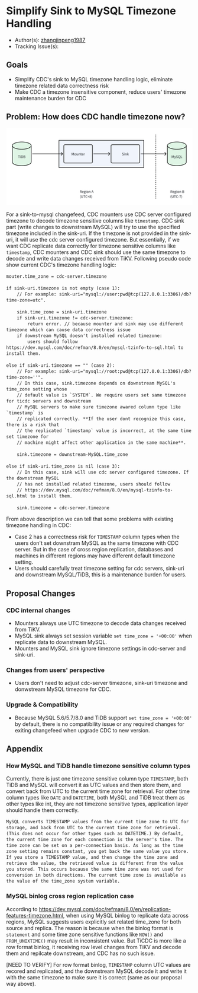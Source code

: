 # Simplify Sink to MySQL Timezone Handling

- Author(s): [zhangjinpeng1987](https://github.com/zhangjinpeng1987)
- Tracking Issue(s): 

## Goals

- Simplify CDC's sink to MySQL timezone handling logic, eliminate timezone related data correctness risk
- Make CDC a timezone insensitive component, reduce users' timezone maintenance burden for CDC

## Problem: How does CDC handle timezone now?

<img src="../media/cdc-timezone.png?sanitize=true" alt="architecture" width="600"/>

For a sink-to-mysql changefeed, CDC mounters use CDC server configured timezone to decode timezone sensitive columns like `timestamp`. CDC sink part (write changes to downstream MySQL) will try to use the specified timezone included in the sink-uri. If the timezone is not provided in the sink-uri, it will use the cdc server configured timezone. But essentially, if we want CDC replicate data correctly for timezone sensitive columns like `timestamp`, CDC mounters and CDC sink should use the same timezone to decode and write data changes received from TiKV. Following pseudo code show current CDC's timezone handling logic:

```
mouter.time_zone = cdc-server.timezone

if sink-uri.timezone is not empty (case 1):
    // For example: sink-uri="mysql://user:pwd@tcp(127.0.0.1:3306)/db?time-zone=utc".

    sink.time_zone = sink-uri.timezone
    if sink-uri.timezone != cdc-server.timezone:
        return error. // because mounter and sink may use different timezone which can cause data correctness issue
    if downstream MySQL doesn't installed related timezone:
        users should follow https://dev.mysql.com/doc/refman/8.0/en/mysql-tzinfo-to-sql.html to install them.

else if sink-uri.timezone == "" (case 2):
    // For example: sink-uri="mysql://root:pwd@tcp(127.0.0.1:3306)/db?time-zone=''".
    // In this case, sink.timezone depends on downstream MySQL's time_zone setting whose
    // default value is `SYSTEM`. We require users set same timezone for ticdc servers and downstream
    // MySQL servers to make sure timezone awared column type like `timestamp` is
    // replicated correctly. **If the user dont recognize this case, there is a risk that
    // the replicated `timestamp` value is incorrect, at the same time set timezone for   
    // machine might affect other application in the same machine**. 

    sink.timezone = downstream-MySQL.time_zone

else if sink-uri.time_zone is nil (case 3):
    // In this case, sink will use cdc server configured timezone. If the downstream MySQL
    // has not installed related timezone, users should follow 
    // https://dev.mysql.com/doc/refman/8.0/en/mysql-tzinfo-to-sql.html to install them.

    sink.timezone = cdc-server.timezone
```

From above description we can tell that some problems with existing timezone handling in CDC:
- Case 2 has a correctness risk for `TIMESTAMP` column types when the users don't set downstram MySQL as the same timezone with CDC server. But in the case of cross region replication, databases and machines in different regions may have different default timezone setting.
- Users should carefully treat timezone setting for cdc servers, sink-uri and downstream MySQL/TiDB, this is a maintenance burden for users.

## Proposal Changes

### CDC internal changes

- Mounters always use UTC timezone to decode data changes received from TiKV.
- MySQL sink always set session variable `set time_zone = '+00:00'` when replicate data to downstream MySQL.
- Mounters and MySQL sink ignore timezone settings in cdc-server and sink-uri.

### Changes from users' perspective

- Users don't need to adjust cdc-server timezone, sink-uri timezone and donwstream MySQL timezone for CDC.

### Upgrade & Compatibility

- Because MySQL 5.6/5.7/8.0 and TiDB support `set time_zone = '+00:00'` by default, there is no compatibility issue or any required changes for exiting changefeed when upgrade CDC to new version.

## Appendix

### How MySQL and TiDB handle timezone sensitive column types

Currently, there is just one timezone sensitive column type `TIMESTAMP`, both TiDB and MySQL will convert it as UTC values and then store them, and convert back from UTC to the current time zone for retrieval. For other time column types like `DATE` and `DATETIME`, both MySQL and TiDB treat them as other types like int, they are not timezone sensitive types, application layer should handle them correctly.

```
MySQL converts TIMESTAMP values from the current time zone to UTC for storage, and back from UTC to the current time zone for retrieval. (This does not occur for other types such as DATETIME.) By default, the current time zone for each connection is the server's time. The time zone can be set on a per-connection basis. As long as the time zone setting remains constant, you get back the same value you store. If you store a TIMESTAMP value, and then change the time zone and retrieve the value, the retrieved value is different from the value you stored. This occurs because the same time zone was not used for conversion in both directions. The current time zone is available as the value of the time_zone system variable.
```

### MySQL binlog cross region replication case

According to https://dev.mysql.com/doc/refman/8.0/en/replication-features-timezone.html, when using MySQL binlog to replicate  data across regions, MySQL suggests users explicitly set related time_zone for both source and replica. The reason is because when the binlog format is `statement` and some time zone sensitive functions like `NOW()` and `FROM_UNIXTIME()` may result in inconsistent value. But TiCDC is more like a row format binlog, it receiving row level changes from TiKV and decode them and repilcate downstream, and CDC has no such issue.

[NEED TO VERIFY] For row format binlog, `TIMESTAMP` column UTC values are recored and replicated, and the downstream MySQL decode it and write it with the same timezone to make sure it is correct (same as our proposal way above).

